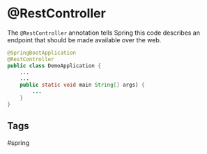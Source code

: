 # @RestController 

The `@RestController` annotation tells Spring this code describes an endpoint that should be made available over the web.
```java
@SpringBootApplication
@RestController
public class DemoApplication {
    ...
    ...
    public static void main String[] args) {
        ...
    }
}
```

## Tags
#spring
